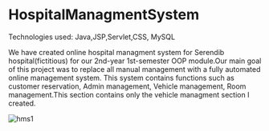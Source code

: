 # HospitalManagmentSystem

Technologies used: Java,JSP,Servlet,CSS, MySQL

We have created online hospital managment system for Serendib hospital(fictitious) for our 2nd-year 1st-semester OOP module.Our main goal of this project was to replace all manual management with a fully automated online management system. This system contains functions such as customer reservation, Admin management, Vehicle management, Room management.This section contains only the vehicle managment section I created.

![hms1](https://user-images.githubusercontent.com/81189012/150912401-beea04d8-4e02-40b6-8f98-a31579d1c282.jpg)



